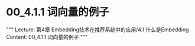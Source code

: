 # 00_4.1.1 词向量的例子

"""
Lecture: 第4章 Embedding技术在推荐系统中的应用/4.1 什么是Embedding
Content: 00_4.1.1 词向量的例子
"""

